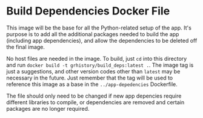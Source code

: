 # Build Dependencies Docker File

This image will be the base for all the Python-related setup of the app. It's purpose is to add all the additional packages needed to build the app (including app dependencies), and allow the dependencies to be deleted off the final image.

No host files are needed in the image. To build, just `cd` into this directory and run `docker build -t grhistory/build_deps:latest .`. The image tag is just a suggestions, and other version codes other than `latest` may be necessary in the future. Just remember that the tag will be used to reference this image as a base in the `../app-depedencies` Dockerfile.

The file should only need to be changed if new app depencies require different libraries to compile, or dependencies are removed and certain packages are no longer required.

